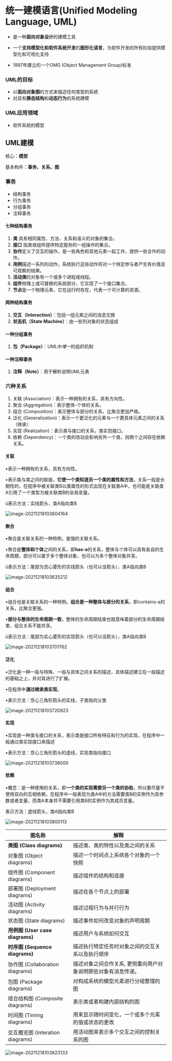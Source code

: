 # 统一建模语言(Unified Modeling Language, UML)

* 是一种**面向对象设计**的建模工具

* 一个**支持模型化和软件系统开发**的**图形化语言**，为软件开发的所有阶段提供模型化和可视化支持

* 1997年建立的一个OMG (Object Management Group)标准

### UML的目标

* 以**面向对象图**的方式来描述任何类型的系统
* 对具有**静态结构**和**动态行为**的系统建模

### UML应用领域

* 软件系统的模型

## UML建模

核心：**模型**

基本构件：**事务、关系、图**

### 事务

* 结构事务
* 行为事务
* 分组事务
* 注释事务

#### 七种结构事务

1. **类** 具有相同属性、方法、关系和语义的对象的集合。
2. **接口** 指类或组件提供特定服务的一组操作的集合。
3. **协作**定义了交互的操作，是一些角色和其他元素一起工作，提供一些合作的动作。
4. **用例**描述一系列的动作，系统执行这些动作将对一个特定参与者产生有价值且可观察的结果。
5. **活动类**的对象有一个或多个进程或线程。
6. **组件**物理上或可替换的系统部分，它实现了一个接口集合。
7. **节点**是一个物理元素，它在运行时存在，代表一个可计算的资源。

#### 两种结构事务

1. **交互（Interaction）**：包括一组元素之间的消息交换
1. **状态机（State Machine）**：由一些列对象的状态组成

#### 一种分组事务

1. **包（Package）**：UML中*唯一*的组织机制

#### 一种注释事务

1. **注释（Note）**：用于解析说明UML元素

### 六种关系

1. 关联 (Association)：表示一种拥有的关系，具有方向性。
2. 聚合 (Aggregation)：表示整体-个体的关系。
3. 组合 (Composition)：表示整体与部分的关系，比聚合更加严格。
4. 泛化 (Generalization)：表示一个更泛化的元素与一个更具体元素之间的关系（继承）
5. 实现 (Realization)：表示类与接口的关系，类实现接口。
6. 依赖 (Dependency)：一个类的改动会影响另外一个类，则两个之间存在依赖关系。

#### 关联

•表示一种拥有的关系，具有方向性。

•表示类与类之间的联接，**它使一个类知道另一个类的属性和方法**，关系一般是长期性的，在程序中被关联类B以类属性的形式出现在关联类A中，也可能是关联类A引用了一个类型为被关联类B的全局变量。

ü表示方法：实线箭头，类A指向类B

![image-20211218103604164](media/UML_revisited/image-20211218103604164.png)

#### 聚合

•聚合是关联关系的一种特例，是强的关联关系。

•聚合是**整体和个体**之间的关系，即**has-a**的关系，整体与个体可以具有各自的生命周期，部分可以属于多个整体对象，也可以为多个整体对象共享。

ü表示方法：尾部为空心菱形的实线箭头（也可以没箭头），类A指向类B

![image-20211218103635212](media/UML_revisited/image-20211218103635212.png)

#### 组合

•组合也是关联关系的一种特例。**组合是一种整体与部分的关系**，即contains-a的关系，比聚合更强。

•**部分与整体的生命周期一致**，整体的生命周期结束也就意味着部分的生命周期结束，组合关系不能共享。

ü表示方法：尾部为实心菱形的实现箭头（也可以没箭头），类A指向类B

![image-20211218103701762](media/UML_revisited/image-20211218103701762.png)

#### 泛化

•泛化是一种一般与特殊、一般与具体之间关系的描述，具体描述建立在一般描述的基础之上，并对其进行了扩展。

•在程序中**通过继承类实现**。

•表示方法：空心三角形箭头的实线，子类指向父类

![image-20211218103720923](media/UML_revisited/image-20211218103720923.png)

#### 实现

•实现是一种类与接口的关系，表示类是接口所有特征和行为的实现，在程序中一般通过类实现接口来描述

•表示方法：空心三角形箭头的虚线，实现类指向接口

![image-20211218103738000](media/UML_revisited/image-20211218103738000.png)

#### 依赖

•概念：是一种使用的关系，即**一个类的实现需要另一个类的协助**，所以要尽量不使用双向的互相依赖，在程序中一般表现为类A中的方法需要类B的实例作为其参数或者变量，而类A本身并不需要引用类B的实例作为其成员变量。

表示方法：虚线箭头，类A指向类B

![image-20211218103800113](media/UML_revisited/image-20211218103800113.png)

| **图名称**                           | **解释**                                                     |
| ------------------------------------ | ------------------------------------------------------------ |
| **类图** **(Class  diagrams)**       | 描述类、类的特性以及类之间的关系                             |
| 对象图  (Object  diagrams)           | 描述一个时间点上系统各个对象的一个快照                       |
| 组件图  (Component  diagrams)        | 描述组件的结构和连接                                         |
| 部署图  (Deployment  diagrams)       | 描述在各个节点上的部署                                       |
| 活动图  (Activity  diagrams)         | 描述过程行为与并行行为                                       |
| 状态图  (State  diagrams)            | 描述事件如何改变对象的声明周期                               |
| **用例图** **(User  case diagrams)** | 描述用户与系统如何交互                                       |
| **时序图** **(Sequence  diagrams)**  | 描述执行特定任务时对象之间的交互关系以及执行顺序             |
| 协作图  (Collaboration  diagrams)    | 描述对象之间合作关系, 更侧重向用户对象说明那些对象有消息传递。 |
| 包图 (Package diagrams)              | 对构成系统的模型元素进行分组整理的图                         |
| 组合结构图  (Composite  diagrams)    | 表示类或者构建内部结构的图                                   |
| 时间图  (Timing  diagrams)           | 用来显示随时间变化，一个或多个元素的值或状态的更改           |
| 交互概览图  (Interation diagrams)    | 用活动图来表示多个交互之间的控制关系的图                     |

![image-20211218103823133](media/UML_revisited/image-20211218103823133.png)